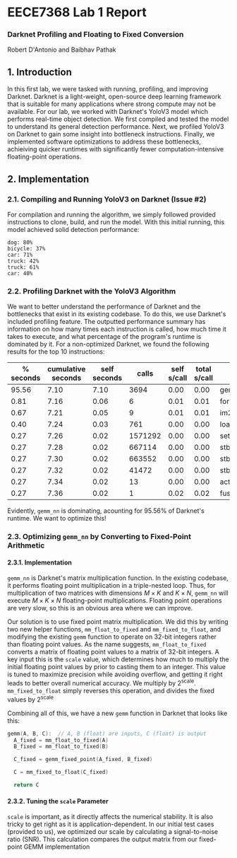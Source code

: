 # EECE7368 Lab 1 Report

### Darknet Profiling and Floating to Fixed Conversion

Robert D'Antonio and Baibhav Pathak

## 1. Introduction

In this first lab, we were tasked with running, profiling, and improving Darknet. Darknet is a light-weight, open-source deep learning framework that is suitable for many applications where strong compute may not be available. For our lab, we worked with Darknet's YoloV3 model which performs real-time object detection. We first compiled and tested the model to understand its general detection performance. Next, we profiled YoloV3 on Darknet to gain some insight into bottleneck instructions. Finally, we implemented software optimizations to address these bottlenecks, achieiving quicker runtimes with significantly fewer computation-intensive floating-point operations. 

## 2. Implementation

### 2.1. Compiling and Running YoloV3 on Darknet (Issue #2)

For compilation and running the algorithm, we simply followed provided instructions to clone, build, and run the model. With this initial running, this model achieved solid detection performance:

```
dog: 80%    
bicycle: 37%    
car: 71%    
truck: 42%    
truck: 61%    
car: 40%  
```

### 2.2. Profiling Darknet with the YoloV3 Algorithm

We want to better understand the performance of Darknet and the bottlenecks that exist in its existing codebase. To do this, we use Darknet's included profiling feature. The outputted performance summary has information on how many times each instruction is called, how much time it takes to execute, and what percentage of the program's runtime is dominated by it. For a non-optimized Darknet, we found the following results for the top 10 instructions:

|   % seconds   | cumulative seconds | self seconds  | calls   | self s/call | total s/call | name                                     |
|-------|------------|-------|---------|--------|-------|------------------------------------------|
| 95.56 | 7.10       | 7.10  | 3694    | 0.00   | 0.00  | gemm_nn                                  |
|  0.81 | 7.16       | 0.06  | 6       | 0.01   | 0.01  | forward_maxpool_layer_avx               |
|  0.67 | 7.21       | 0.05  | 9       | 0.01   | 0.01  | im2col_cpu_ext                          |
|  0.40 | 7.24       | 0.03  | 761     | 0.00   | 0.00  | load_image_stb                          |
|  0.27 | 7.26       | 0.02  | 1571292 | 0.00   | 0.00  | set_pixel                                |
|  0.27 | 7.28       | 0.02  | 667114  | 0.00   | 0.00  | stbiw__jpg_writeBits                    |
|  0.27 | 7.30       | 0.02  | 663552  | 0.00   | 0.00  | stbiw__jpg_DCT                          |
|  0.27 | 7.32       | 0.02  | 41472   | 0.00   | 0.00  | stbiw__jpg_processDU                    |
|  0.27 | 7.34       | 0.02  | 13      | 0.00   | 0.00  | activate_array_cpu_custom                |
|  0.27 | 7.36       | 0.02  | 1       | 0.02   | 0.02  | fuse_conv_batchnorm                      |

Evidently, `gemm_nn` is dominating, acounting for 95.56% of Darknet's runtime. We want to optimize this!

### 2.3. Optimizing `gemm_nn` by Converting to Fixed-Point Arithmetic

#### 2.3.1. Implementation

`gemm_nn` is Darknet's matrix multiplication function. In the existing codebase, it performs floating point multiplication in a triple-nested loop. Thus, for multiplication of two matrices with dimensions $M \times K$ and $K \times N$, `gemm_nn` will execute $M \times K \times N$ floating-point multiplications. Floating point operations are very slow, so this is an obvious area where we can improve. 

Our solution is to use fixed point matrix multiplication. We did this by writing two new helper functions, `mm_float_to_fixed` and `mm_fixed_to_float`, and modifying the existing `gemm` function to operate on 32-bit integers rather than floating point values. As the name suggests, `mm_float_to_fixed` converts a matrix of floating point values to a matrix of 32-bit integers. A key input this is the `scale` value, which determines how much to multiply the initial floating point values by prior to casting them to an integer. This value is tuned to maximize precision while avoiding overflow, and getting it right leads to better overall numerical accuracy. We multiply by $2^\text{scale}$. `mm_fixed_to_float` simply reverses this operation, and divides the fixed values by $2^\text{scale}$

Combining all of this, we have a new `gemm` function in Darknet that looks like this:

```c
gemm(A, B, C):  // A, B (float) are inputs, C (float) is output
  A_fixed = mm_float_to_fixed(A)
  B_fixed = mm_float_to_fixed(B)

  C_fixed = gemm_fixed_point(A_fixed, B_fixed)

  C = mm_fixed_to_float(C_fixed)

  return C
```

#### 2.3.2. Tuning the `scale` Parameter

`scale` is important, as it directly affects the numerical stability. It is also tricky to get right as it is application-dependent. In our initial test cases (provided to us), we optimized our scale by calculating a signal-to-noise ratio (SNR). This calculation compares the output matrix from our fixed-point GEMM implementation 



